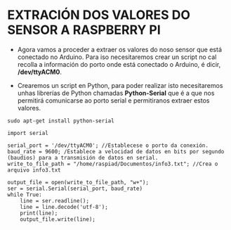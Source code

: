 # EXTRACIÓN DOS VALORES DO SENSOR A RASPBERRY PI


- Agora vamos a proceder a extraer os valores do noso sensor que está conectado no Arduino. Para iso necesitaremos crear un script no cal recolla a información do porto onde está conectado o Arduino, é dicir, **/dev/ttyACM0**. 

- Crearemos un script en Python, para poder realizar isto necesitaremos unhas librerías de Python chamadas **Python-Serial** que é a que nos permitirá comunicarse ao porto serial e permitiranos extraer estos valores.

`sudo apt-get install python-serial`

```
import serial

serial_port = '/dev/ttyACM0'; //Establecese o porto da conexión.
baud_rate = 9600; /Establece a velocidad de datos en bits por segundo (baudios) para a transmisión de datos en serial.
write_to_file_path = "/home/raspiad/Documentos/info3.txt"; //Crea o arquivo info3.txt

output_file = open(write_to_file_path, "w+"); 
ser = serial.Serial(serial_port, baud_rate)
while True:
    line = ser.readline();
    line = line.decode('utf-8');
    print(line);
    output_file.write(line);
```




